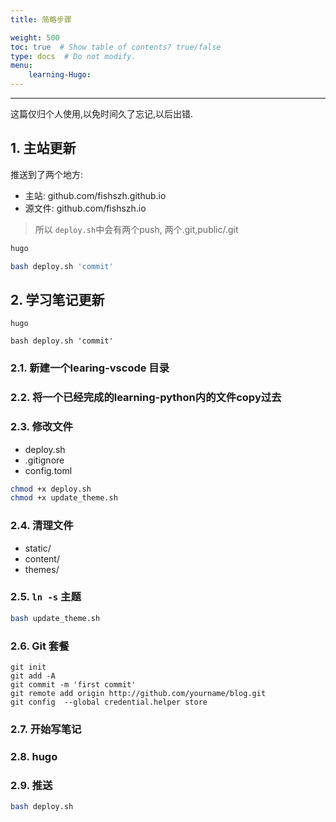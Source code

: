 ```yaml
---
title: 简略步骤

weight: 500
toc: true  # Show table of contents? true/false
type: docs  # Do not modify.
menu: 
    learning-Hugo:
---
```

---

这篇仅归个人使用,以免时间久了忘记,以后出错.

## 1. 主站更新

推送到了两个地方:

- 主站: github.com/fishszh.github.io
- 源文件: github.com/fishszh.io
 
>所以 `deploy.sh`中会有两个push, 两个.git,public/.git

```bash
hugo

bash deploy.sh 'commit'
```

## 2. 学习笔记更新

```
hugo

bash deploy.sh 'commit'
```

### 2.1. 新建一个learing-vscode 目录
### 2.2. 将一个已经完成的learning-python内的文件copy过去
### 2.3. 修改文件

- deploy.sh
- .gitignore
- config.toml

```bash
chmod +x deploy.sh
chmod +x update_theme.sh
```

### 2.4. 清理文件

- static/
- content/
- themes/

### 2.5. `ln -s` 主题

```bash
bash update_theme.sh
```

### 2.6. Git 套餐

```
git init
git add -A
git commit -m 'first commit'
git remote add origin http://github.com/yourname/blog.git
git config  --global credential.helper store
```

### 2.7. 开始写笔记

### 2.8. hugo

### 2.9. 推送

```bash
bash deploy.sh
```

